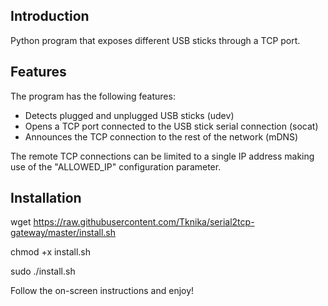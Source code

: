 ## Introduction

Python program that exposes different USB sticks through a TCP port.

## Features

The program has the following features:

- Detects plugged and unplugged USB sticks (udev)
- Opens a TCP port connected to the USB stick serial connection (socat)
- Announces the TCP connection to the rest of the network (mDNS)

The remote TCP connections can be limited to a single IP address making use of the "ALLOWED_IP" configuration parameter.

## Installation

wget https://raw.githubusercontent.com/Tknika/serial2tcp-gateway/master/install.sh

chmod +x install.sh

sudo ./install.sh

Follow the on-screen instructions and enjoy!
